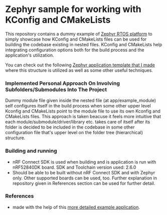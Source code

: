 # Zephyr sample for working with KConfig and CMakeLists
This repository contains a dummy example of [Zephyr RTOS platform][zephyr_platform] to simply showcase how KConfig and CMakeLists files can be used for building the codebase existing in nested files. KConfig and CMakeLists help integrating configuration options both for the build process and the application's utilization.

You can check out the following [Zephyr application template that I made][my_zephyr_template] where this structure is utilized as well as some other useful techniques.

[zephyr_platform]: https://github.com/zephyrproject-rtos/zephyr
[my_zephyr_template]: https://github.com/Batto1/Structured-Zephyr-App-Template

### Implemented Personal Approach On Involving Subfolders/Submodules Into The Project
Dummy module file given inside the nested file (at app/example_module) self configures itself in the build process when some other upper level Kconfig and CMakeLists point to the module file to use its own Kconfig and CMakeLists files. This approach is taken beacuse it feels more intuitive that each module/submodule/driver/library etc. takes care of itself after its folder is decided to be included in the codebase in some other configuration file that's upper level on the folder tree (hierarchical) structure.

### Building and running

- nRF Connect SDK is used when building and is application is run with nRF52840DK board. SDK and Toolchain version used: 2.6.0
- Should be able to be built without nRF Connect SDK and with Zephyr only. Other supported boards can be used, too. Further explanation in repository given in References section can be used for further detail.


### References

- made with the help of this [more detailed example application][more_detailed_example_application].

[more_detailed_example_application]: https://github.com/zephyrproject-rtos/example-application
